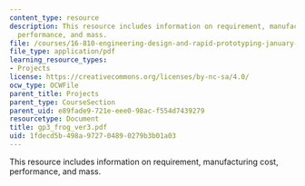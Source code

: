 ```yaml
---
content_type: resource
description: This resource includes information on requirement, manufacturing cost,
  performance, and mass.
file: /courses/16-810-engineering-design-and-rapid-prototyping-january-iap-2005/1fdecd5b498a972704890279b3b01a03_gp3_frog_ver3.pdf
file_type: application/pdf
learning_resource_types:
- Projects
license: https://creativecommons.org/licenses/by-nc-sa/4.0/
ocw_type: OCWFile
parent_title: Projects
parent_type: CourseSection
parent_uid: e89fade9-721e-eee0-98ac-f554d7439279
resourcetype: Document
title: gp3_frog_ver3.pdf
uid: 1fdecd5b-498a-9727-0489-0279b3b01a03
---
```

This resource includes information on requirement, manufacturing cost, performance, and mass.